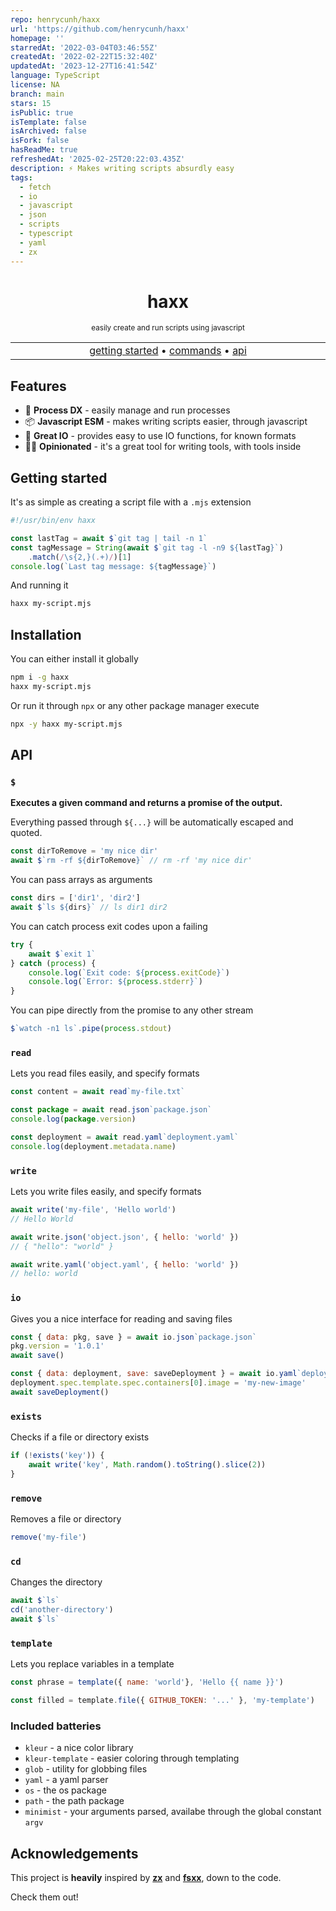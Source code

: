 ```yaml
---
repo: henrycunh/haxx
url: 'https://github.com/henrycunh/haxx'
homepage: ''
starredAt: '2022-03-04T03:46:55Z'
createdAt: '2022-02-22T15:32:40Z'
updatedAt: '2023-12-27T16:41:54Z'
language: TypeScript
license: NA
branch: main
stars: 15
isPublic: true
isTemplate: false
isArchived: false
isFork: false
hasReadMe: true
refreshedAt: '2025-02-25T20:22:03.435Z'
description: ⚡️ Makes writing scripts absurdly easy
tags:
  - fetch
  - io
  - javascript
  - json
  - scripts
  - typescript
  - yaml
  - zx
---
```


<div align="center">

# haxx
  <sup>easily create and run scripts using javascript</sup>

</div>


<p align="center">
  <table>
    <tbody>
      <td align="center">
        <img width="2000" height="0"><br>
        <a href="#getting-started">getting started</a> • <a href="#installation">commands</a> • <a href="#api">api</a><br>
        <img width="2000" height="0">
      </td>
    </tbody>
  </table>
</p>

## Features
- 🔀 **Process DX** - easily manage and run processes
- 📦 **Javascript ESM** - makes writing scripts easier, through javascript
- 🔌 **Great IO** - provides easy to use IO functions, for known formats
- 🧑‍💻 **Opinionated** - it's a great tool for writing tools, with tools inside

## Getting started
It's as simple as creating a script file with a `.mjs` extension
```js
#!/usr/bin/env haxx

const lastTag = await $`git tag | tail -n 1`
const tagMessage = String(await $`git tag -l -n9 ${lastTag}`)
    .match(/\s{2,}(.+)/)[1]
console.log(`Last tag message: ${tagMessage}`)
```
And running it
```bash
haxx my-script.mjs
```
## Installation
You can either install it globally
```bash
npm i -g haxx
haxx my-script.mjs
```
Or run it through `npx` or any other package manager execute
```bash
npx -y haxx my-script.mjs
```
## API
### `$`
**Executes a given command and returns a promise of the output.**

Everything passed through `${...}` will be automatically escaped and quoted.


```js
const dirToRemove = 'my nice dir'
await $`rm -rf ${dirToRemove}` // rm -rf 'my nice dir'
```

You can pass arrays as arguments
```js
const dirs = ['dir1', 'dir2']
await $`ls ${dirs}` // ls dir1 dir2
```

You can catch process exit codes upon a failing
```js
try {
    await $`exit 1`
} catch (process) {
    console.log(`Exit code: ${process.exitCode}`)
    console.log(`Error: ${process.stderr}`)
}
```

You can pipe directly from the promise to any other stream
```js
$`watch -n1 ls`.pipe(process.stdout)
```

### `read`
Lets you read files easily, and specify formats
```js
const content = await read`my-file.txt`

const package = await read.json`package.json`
console.log(package.version)

const deployment = await read.yaml`deployment.yaml`
console.log(deployment.metadata.name)
```

### `write`
Lets you write files easily, and specify formats
```js
await write('my-file', 'Hello world') 
// Hello World

await write.json('object.json', { hello: 'world' })
// { "hello": "world" }

await write.yaml('object.yaml', { hello: 'world' })
// hello: world
```

### `io`
Gives you a nice interface for reading and saving files

```js
const { data: pkg, save } = await io.json`package.json`
pkg.version = '1.0.1'
await save()

const { data: deployment, save: saveDeployment } = await io.yaml`deployment.yaml`
deployment.spec.template.spec.containers[0].image = 'my-new-image'
await saveDeployment()
```

### `exists`
Checks if a file or directory exists
```js
if (!exists('key')) {
    await write('key', Math.random().toString().slice(2))
}
```

### `remove`
Removes a file or directory
```js
remove('my-file')
```

### `cd`
Changes the directory
```js
await $`ls`
cd('another-directory')
await $`ls`
```

### `template`
Lets you replace variables in a template
```js
const phrase = template({ name: 'world'}, 'Hello {{ name }}')

const filled = template.file({ GITHUB_TOKEN: '...' }, 'my-template')
```

### Included batteries

- `kleur` - a nice color library
- `kleur-template` - easier coloring through templating
- `glob` - utility for globbing files
- `yaml` - a yaml parser
- `os` - the os package
- `path` - the path package
- `minimist` - your arguments parsed, availabe through the global constant `argv`
## Acknowledgements
This project is **heavily** inspired by [**zx**](https://github.com/google/zx) and [**fsxx**](https://github.com/antfu/fsxx), down to the code. 

Check them out!




